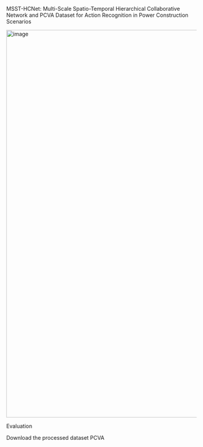 MSST-HCNet: Multi-Scale Spatio-Temporal
Hierarchical Collaborative Network and PCVA
Dataset for Action Recognition in Power
Construction Scenarios

<img width="1441" height="1028" alt="image" src="https://github.com/user-attachments/assets/15e227b9-6fe1-4966-a910-67ab3f679288" />

Evaluation

  Download the processed dataset PCVA 

